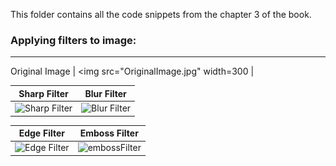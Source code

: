 
This folder contains all the code snippets from the chapter 3 of the book. 


### Applying filters to image:
_______________________________________________________________________________________________________________________________

Original Image |
<img src="OriginalImage.jpg" width=300 </img> |

Sharp Filter| Blur Filter
---------|----------
![Sharp Filter](https://github.com/arpitj07/OpenCV-with-Python/blob/master/Project-2/sharpFilter.jpg) |![Blur Filter](https://github.com/arpitj07/OpenCV-with-Python/blob/master/Project-2/blurFilter.jpg)

 Edge Filter | Emboss Filter 
---------|----------
![ Edge Filter ](https://github.com/arpitj07/OpenCV-with-Python/blob/master/Project-2/edgeFilter.jpg) | ![embossFilter](https://github.com/arpitj07/OpenCV-with-Python/blob/master/Project-2/embossFilter.jpg)
